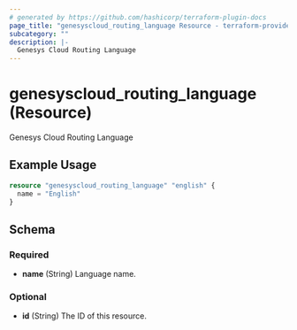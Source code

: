 ```yaml
---
# generated by https://github.com/hashicorp/terraform-plugin-docs
page_title: "genesyscloud_routing_language Resource - terraform-provider-genesyscloud"
subcategory: ""
description: |-
  Genesys Cloud Routing Language
---
```


# genesyscloud_routing_language (Resource)

Genesys Cloud Routing Language

## Example Usage

```terraform
resource "genesyscloud_routing_language" "english" {
  name = "English"
}
```

<!-- schema generated by tfplugindocs -->
## Schema

### Required

- **name** (String) Language name.

### Optional

- **id** (String) The ID of this resource.



